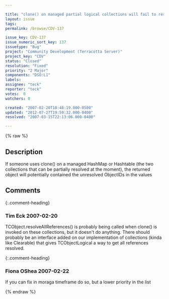 ```yaml
---

title: "clone() on managed partial logical collections will fail to resolve all managed fields"
layout: issue
tags: 
permalink: /browse/CDV-137

issue_key: CDV-137
issue_numeric_sort_key: 137
issuetype: "Bug"
project: "Community Development (Terracotta Server)"
project_key: "CDV"
status: "Closed"
resolution: "Fixed"
priority: "2 Major"
components: "DSO:L1"
labels: 
assignee: "teck"
reporter: "teck"
votes:  0
watchers: 0

created: "2007-02-20T18:48:19.000-0500"
updated: "2012-07-27T19:59:32.000-0400"
resolved: "2007-03-15T22:13:06.000-0400"

---
```




{% raw %}



## Description

<div markdown="1" class="description">

If someone uses clone() on a managed HashMap or Hashtable (the two collections that can be partially resolved at the moment), the returned object will potentially contained the unresolved ObjectIDs in the values 

</div>

## Comments


{:.comment-heading}
### **Tim Eck** <span class="date">2007-02-20</span>

<div markdown="1" class="comment">

TCObject.resolveAllReferences() is probably being called when clone() is invoked on these collections, but it doesn't do anything. There should probably be an interface added on our implementation of collections (kinda like Clearable) that gives TCObjectLogical a way to get all references resolved. 

</div>


{:.comment-heading}
### **Fiona OShea** <span class="date">2007-02-22</span>

<div markdown="1" class="comment">

If you can fix in moraga timeframe do so, but a lower priority in the list

</div>



{% endraw %}
